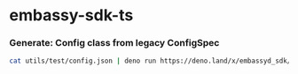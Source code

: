# embassy-sdk-ts

### Generate: Config class from legacy ConfigSpec

```sh
cat utils/test/config.json | deno run https://deno.land/x/embassyd_sdk/scripts/oldSpecToBuilder.ts "../../mod.ts" |deno fmt -  > utils/test/output.ts
```
